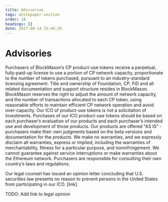 ```yaml
---
title: Advisories
tags: whitepaper-section
order: 18
headings: []
date: 2017-08-14 15:44:29
---
```



# Advisories

Purchasers of BlockMason’s CP product-use tokens receive a perpetual, fully-paid-up license to use a portion of CP network capacity, proportionate to the number of tokens purchased, pursuant to an industry-standard licensing agreement.  Title and ownership of Foundation, CP, FiD and all related documentation and support structure resides in BlockMason.  BlockMason reserves the right to adjust the amount of network capacity, and the number of transactions allocated to each CP token, using reasonable efforts to maintain efficient CP network operation and avoid over-capacity.  Our ICO of product-use tokens is not a solicitation of investments.  Purchases of our ICO product-use tokens should be based on each purchaser’s evaluation of our products and each purchaser’s intended use and development of those products.  Our products are offered "AS IS" - purchasers make their own judgments based on the beta versions and documentation for the products.  We make no warranties, and we expressly disclaim all warranties, express or implied, including the warranties of merchantability, fitness for a particular purpose, and noninfringement. We cannot guarantee against service interruptions or make warranties about the Ethereum network.  Purchasers are responsible for consulting their own country’s laws and regulations.

Our legal counsel has issued an opinion letter concluding that U.S. securities law presents no reason to prevent persons in the United States from participating in our ICO.  [link]

TODO: Add link to legal opinion
